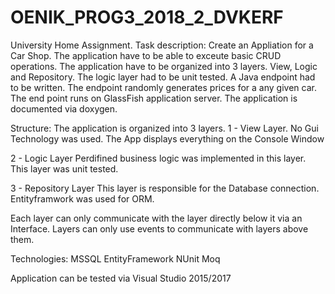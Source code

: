 # OENIK_PROG3_2018_2_DVKERF

University Home Assignment. 
Task description: 
	Create an Appliation for a Car Shop. The application have to be able to exceute basic CRUD operations.
	The application have to be organized into 3 layers. View, Logic and Repository.
	The logic layer had to be unit tested.
	A Java endpoint had to be written. The endpoint randomly generates prices for a any given car. 
	The end point runs on GlassFish application server. 
	The application is documented via doxygen. 

Structure:
The application is organized into 3 layers. 
1 - View Layer.
	No Gui Technology was used.
	The App displays everything on the Console Window

2 - Logic Layer
	Perdifined business logic was implemented in this layer. 
	This layer was unit tested.
	
3 - Repository Layer
	This layer is responsible for the Database connection.
	Entityframwork was used for ORM.
	
Each layer can only communicate with the layer directly below it via an Interface.
Layers can only use events to communicate with layers above them.

Technologies: 
MSSQL
EntityFramework
NUnit
Moq

Application can be tested via Visual Studio 2015/2017

	

	
